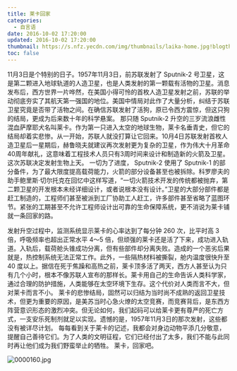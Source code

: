 ```yaml
---
title: 莱卡回家
categories:
  - 自言语
date: 2016-10-02 17:20:00
updated: 2016-10-02 17:20:00
thumbnail: https://s.nfz.yecdn.com/img/thumbnails/laika-home.jpg!blogth
toc: false
---
```


<!--more-->

11月3日是个特别的日子。1957年11月3日，前苏联发射了 Sputnik-2 号卫星，这是第二颗进入地球轨道的人造卫星，也是人类发射的第一颗载有活物的卫星。消息发布后，西方世界一片哗然，在美国小得可怜的首枚人造卫星发射之前，苏联的举动彻底夯实了其航天第一强国的地位。美国中情局对此作了大量分析，纠结于苏联卫星究竟是否带了活物之间。在确信苏联发射了活狗，原已令西方震惊，但这只狗的结局，更成为后来数十年的科学悬案。
那只随 Sputnik-2 升空的三岁流浪雌性混血萨摩耶犬名叫莱卡。作为第一只进入太空的地球生物，莱卡名垂青史，但它的结局却着实悲惨。从一开始，苏联人就没打算让它回来。10月4日苏联发射首枚人造卫星后一星期后，赫鲁晓夫就建议再次发射更为复杂的卫星，作为伟大十月革命40周年献礼，这意味着工程技术人员只有3周时间来设计和制造新的火箭及卫星。这次苏联决定发射生物上天。
一切为了进度， Sputnik-2 使用了 Sputnik-1 的部分备件，为了最大限度提高载荷能力，火箭的部分设备甚至也被拆除。科罗廖夫的助手鲍里斯·切尔托克在回忆中这样写道，“一切火箭技术开发的传统都被抛弃，第二颗卫星的开发根本未经详细设计，或者说根本没有设计。”卫星的大部分部件都是赶工制造的，工程师们甚至被派到工厂协助工人赶工，许多部件甚至省略了蓝图环节。紧张的工期甚至不允许工程师设计出可靠的生命保障系统，更不消说为莱卡铺就一条回家的路。

发射升空过程中，监测系统显示莱卡的心率达到了每分钟 260 次，比平时高 3 倍，呼吸频率也超出正常水平 4～5 倍，但顽强的莱卡还是活了下来，成功进入轨道。入轨后，载荷舱头锥成功分离，但有些部件却分离失败。造成的一个恶劣后果就是，热控制系统无法正常工作。此外，一些隔热材料被撕裂，舱内温度很快升至 40 度以上。据信在死于焦躁和高热之前，莱卡顶多活了两天，西方人甚至认为只有几个小时，根本不像苏联人宣布的那样长。莱卡用自己的生命告诉人类科学家，通过合理的防护措施，人类能够在太空环境下生存。这个代价对人类而言不大，但对莱卡而言不小。
莱卡的悲惨结局，固然可以归结为当时尚不成熟的返回卫星技术，但更为重要的原因，是美苏当时心急火燎的太空竞赛，而竞赛背后，是东西方阵营意识形态的激烈冲突。但无论如何，我们起码可以给莱卡更有尊严的死亡方式，一支安乐死制剂就足以实现。遗憾的是，1957年11月3日的那次发射，这些都没有被详尽计划。
每每看到关于莱卡的记述，我都会对身边动物平添几分敬意，提醒自己善待它们。为了人类的文明征程，它们已经付出了太多，我们不能与此同时再让他们成为我们野蛮举止的牺牲。
莱卡，回家吧。

![0000160.jpg](https://i.nfz.yecdn.com/i/0000160.jpg)
